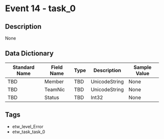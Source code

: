 # Event 14 - task_0

## Description
None

## Data Dictionary
|Standard Name|Field Name|Type|Description|Sample Value|
|---|---|---|---|---|
|TBD|Member|TBD|UnicodeString|None|None|
|TBD|TeamNic|TBD|UnicodeString|None|None|
|TBD|Status|TBD|Int32|None|None|

## Tags
* etw_level_Error
* etw_task_task_0